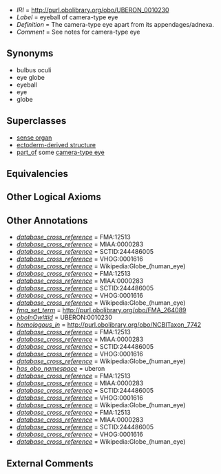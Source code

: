  * *IRI* = http://purl.obolibrary.org/obo/UBERON_0010230
 * *Label* = eyeball of camera-type eye
 * *Definition* = The camera-type eye apart from its appendages/adnexa.
 * *Comment* = See notes for camera-type eye

## Synonyms

 * bulbus oculi
 * eye globe
 * eyeball
 * eye
 * globe

## Superclasses

 * [sense organ](../../UBERON/20/UBERON_0000020.md)
 * [ectoderm-derived structure](../../UBERON/21/UBERON_0004121.md)
 * [part_of](../../BFO/50/BFO_0000050.md) some [camera-type eye](../../UBERON/19/UBERON_0000019.md)

## Equivalencies


## Other Logical Axioms


## Other Annotations

 * *[database_cross_reference](../../ef/oboInOwl#hasDbXref.md)* = FMA:12513
 * *[database_cross_reference](../../ef/oboInOwl#hasDbXref.md)* = MIAA:0000283
 * *[database_cross_reference](../../ef/oboInOwl#hasDbXref.md)* = SCTID:244486005
 * *[database_cross_reference](../../ef/oboInOwl#hasDbXref.md)* = VHOG:0001616
 * *[database_cross_reference](../../ef/oboInOwl#hasDbXref.md)* = Wikipedia:Globe_(human_eye)
 * *[database_cross_reference](../../ef/oboInOwl#hasDbXref.md)* = FMA:12513
 * *[database_cross_reference](../../ef/oboInOwl#hasDbXref.md)* = MIAA:0000283
 * *[database_cross_reference](../../ef/oboInOwl#hasDbXref.md)* = SCTID:244486005
 * *[database_cross_reference](../../ef/oboInOwl#hasDbXref.md)* = VHOG:0001616
 * *[database_cross_reference](../../ef/oboInOwl#hasDbXref.md)* = Wikipedia:Globe_(human_eye)
 * *[fma_set_term](../../core#fma/rm/core#fma_set_term.md)* = http://purl.obolibrary.org/obo/FMA_264089
 * *[oboInOwl#id](../../id/oboInOwl#id.md)* = UBERON:0010230
 * *[homologous_in](../../core#homologous/in/core#homologous_in.md)* = http://purl.obolibrary.org/obo/NCBITaxon_7742
 * *[database_cross_reference](../../ef/oboInOwl#hasDbXref.md)* = FMA:12513
 * *[database_cross_reference](../../ef/oboInOwl#hasDbXref.md)* = MIAA:0000283
 * *[database_cross_reference](../../ef/oboInOwl#hasDbXref.md)* = SCTID:244486005
 * *[database_cross_reference](../../ef/oboInOwl#hasDbXref.md)* = VHOG:0001616
 * *[database_cross_reference](../../ef/oboInOwl#hasDbXref.md)* = Wikipedia:Globe_(human_eye)
 * *[has_obo_namespace](../../ce/oboInOwl#hasOBONamespace.md)* = uberon
 * *[database_cross_reference](../../ef/oboInOwl#hasDbXref.md)* = FMA:12513
 * *[database_cross_reference](../../ef/oboInOwl#hasDbXref.md)* = MIAA:0000283
 * *[database_cross_reference](../../ef/oboInOwl#hasDbXref.md)* = SCTID:244486005
 * *[database_cross_reference](../../ef/oboInOwl#hasDbXref.md)* = VHOG:0001616
 * *[database_cross_reference](../../ef/oboInOwl#hasDbXref.md)* = Wikipedia:Globe_(human_eye)
 * *[database_cross_reference](../../ef/oboInOwl#hasDbXref.md)* = FMA:12513
 * *[database_cross_reference](../../ef/oboInOwl#hasDbXref.md)* = MIAA:0000283
 * *[database_cross_reference](../../ef/oboInOwl#hasDbXref.md)* = SCTID:244486005
 * *[database_cross_reference](../../ef/oboInOwl#hasDbXref.md)* = VHOG:0001616
 * *[database_cross_reference](../../ef/oboInOwl#hasDbXref.md)* = Wikipedia:Globe_(human_eye)

## External Comments

